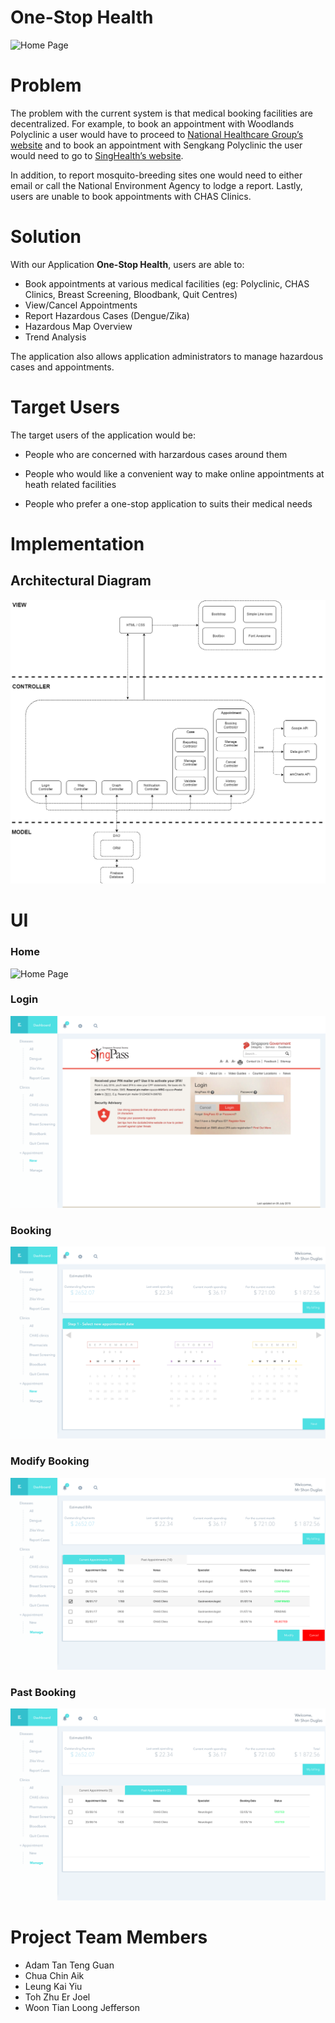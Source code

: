 # One-Stop Health

![Home Page](img/Home%20Page.png)



# Problem

The problem with the current system is that medical booking facilities are decentralized. For example, to book an appointment with Woodlands Polyclinic a user would have to proceed to [National Healthcare Group’s website](https://www.nhgp.com.sg) and to book an appointment with Sengkang Polyclinic the user would need to go to [SingHealth’s website](https://polyclinic.singhealth.com.sg).

In addition, to report mosquito-breeding sites one would need to either email or call the National Environment Agency to lodge a report. Lastly, users are unable to book appointments with CHAS Clinics.



# Solution

With our Application **One-Stop Health**, users are able to:

* Book appointments at various medical facilities (eg: Polyclinic, CHAS Clinics, Breast Screening, Bloodbank, Quit Centres)
* View/Cancel Appointments
* Report Hazardous Cases (Dengue/Zika)
* Hazardous Map Overview
* Trend Analysis

The application also allows application administrators to manage hazardous cases and appointments.



# Target Users

The target users of the application would be:

* People who are concerned with harzardous cases around them

* People who would like a convenient way to make online appointments at heath related facilities

* People who prefer a one-stop application to suits their medical needs



# Implementation

## Architectural Diagram

![Architectural Diagram](img\Architectural%20Diagram.png)



# UI

### Home

![Home Page](img/Home%20Page.png)

### Login

![Login Page](img/Login%20Page.png)

### Booking

![Booking](img/Booking.png)

### Modify Booking

![Modify Booking](img/Modify%20Booking.png)

### Past Booking

![Past Booking](img/Past%20Booking.png)



# Project Team Members

* Adam Tan Teng Guan
* Chua Chin Aik
* Leung Kai Yiu
* Toh Zhu Er Joel
* Woon Tian Loong Jefferson
